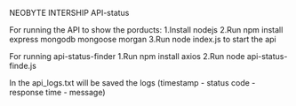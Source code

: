 NEOBYTE INTERSHIP
API-status

For running the API to show the porducts:
1.Install nodejs
2.Run npm install express mongodb mongoose morgan
3.Run node index.js to start the api

For running api-status-finder
1.Run npm install axios
2.Run node api-status-finde.js


In the api_logs.txt will be saved the logs (timestamp - status code - response time - message)